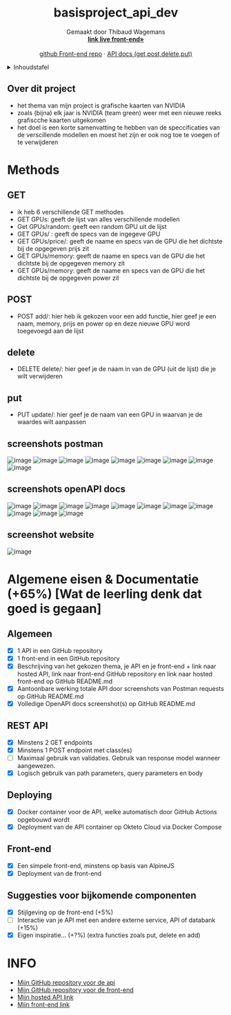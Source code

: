 <!--titel  -->
<div align="center">
  <h1 align="center">basisproject_api_dev</h1>

  <p align="center">
    Gemaakt door Thibaud Wagemans
    <br />
    <a href="https://thibaudwagemans.github.io/basisproject_front_end/basisproject.html"><strong>link live front-end»</strong></a>
    <br />
    <br />
    <a href="https://github.com/ThibaudWagemans/basisproject_front_end">github Front-end repo</a>
    ·
    <a href="https://basisproject-service-thibaudwagemans.cloud.okteto.net/docs">API docs (get,post,delete,put)</a>
  </p>
</div>

<!-- Inhoudstafel -->
<details>
  <summary>Inhoudstafel</summary>
  <ol>
    <li>
      <a href="#over-dit-project">Over dit project</a>
    </li>
    <li>
     <a href="#methods">methods</a>
      <ul>
        <li>
          <a href="#GET">GET</a>
        </li>
        <li>
          <a href="#POST">POST</a>
        </li>
        <li>
          <a href="#delete">delete</a>
        </li>
        <li>
          <a href="#put">put</a>
        </li>
      </ul>
    </li>
    <li>
     <a href="#algemeen">algemen eisen</a>
    </li>
    <li>
     <a href="#INFO">mijn INFO</a>
    </li>
  </ol>
</details>

<!-- Over dit project -->
## Over dit project

- het thema van mijn project is grafische kaarten van NVIDIA
- zoals (bijna) elk jaar is NVIDIA (team green) weer met een nieuwe reeks grafiscche kaarten uitgekomen
- het doel is een korte samenvatting te hebben van de speccificaties van de verscillende modellen en moest het zijn er ook nog toe te voegen of te verwijderen


# Methods
## GET
- ik heb 6 verschillende GET methodes
- GET GPUs: geeft de lijst van alles verschillende modellen
- Get GPUs/random: geeft een random GPU uit de lijst
- GET GPUs/ : geeft de specs van de ingegeve GPU
- GET GPUs/price/: geeft de naame en specs van de GPU die het dichtste bij de opgegeven prijs zit
- GET GPUs/memory: geeft de naame en specs van de GPU die het dichtste bij de opgegeven memory zit
- GET GPUs/memory: geeft de naame en specs van de GPU die het dichtste bij de opgegeven power zit

## POST
- POST add/: hier heb ik gekozen voor een add functie, hier geef je een naam, memory, prijs en power op en deze nieuwe GPU word toegevoegd aan de lijst

## delete
- DELETE delete/: hier geef je de naam in van de GPU (uit de lijst) die je wilt verwijderen

## put
- PUT update/: hier geef je de naam van een GPU in waarvan je de waardes wilt aanpassen

## screenshots postman

![image](https://user-images.githubusercontent.com/57669221/202907010-beeb89f4-c04b-4045-aafa-46b8b7fa7999.png)
![image](https://user-images.githubusercontent.com/57669221/202907137-f8ac55da-affa-46cf-aef2-ed52e6eb6d03.png)
![image](https://user-images.githubusercontent.com/57669221/202907179-3205d765-de83-442d-b914-c6e453cdc841.png)
![image](https://user-images.githubusercontent.com/57669221/202907216-7110848e-a3ba-4991-8212-42990ecad09e.png)
![image](https://user-images.githubusercontent.com/57669221/202907262-b5f84c7d-90c8-4b37-8ec2-b08a5bcfb1fc.png)
![image](https://user-images.githubusercontent.com/57669221/202907282-18ef7080-056a-4507-87d9-2ed572523c85.png)
![image](https://user-images.githubusercontent.com/57669221/202907321-22e373d2-3dac-41d6-94b2-683d282268b8.png)
![image](https://user-images.githubusercontent.com/57669221/202907351-bb1ff300-21e1-451d-b2b3-747c0d2e856e.png)
![image](https://user-images.githubusercontent.com/57669221/202907413-2a8c5342-86d3-4f0d-b3ad-7dc9ec884d7d.png)


## screenshots openAPI docs

![image](https://user-images.githubusercontent.com/57669221/202906070-31ac84d5-94e6-4df2-a485-7cfaef0b2e17.png)
![image](https://user-images.githubusercontent.com/57669221/202906250-b18034c3-97ac-434a-8063-46a412333067.png)
![image](https://user-images.githubusercontent.com/57669221/202906280-019872a6-9885-4c8d-9bbc-cc0e49b57199.png)
![image](https://user-images.githubusercontent.com/57669221/202906305-4e670bb9-910c-428e-bc8d-0a2f8ab9762a.png)
![image](https://user-images.githubusercontent.com/57669221/202906343-0d745782-907b-4d4e-b0d6-1e255991a3ce.png)
![image](https://user-images.githubusercontent.com/57669221/202906389-c21ba7f4-2ed3-414e-afeb-20d9878e5eeb.png)
![image](https://user-images.githubusercontent.com/57669221/202906784-4e42ecfa-09e0-413e-9420-afc0373a5121.png)
![image](https://user-images.githubusercontent.com/57669221/202906772-b2b118d9-6058-40bf-bc29-f7ed367b1626.png)
![image](https://user-images.githubusercontent.com/57669221/202906840-b5bc3b17-cad6-43c8-9cc1-9f8ab5d1772c.png)
![image](https://user-images.githubusercontent.com/57669221/202906859-d3789912-e2d6-47f2-a692-37cc8a2138ad.png)
![image](https://user-images.githubusercontent.com/57669221/202906902-bd6ed202-6c49-4637-9f43-ed49709b248c.png)

## screenshot website

![image](https://user-images.githubusercontent.com/57669221/202907095-c14fb835-64fe-4762-b467-6e216b6546bd.png)




# Algemene eisen & Documentatie (+65%) [Wat de leerling denk dat goed is gegaan]
## Algemeen

- [x] 1 API in een GitHub repository
- [x] 1 front-end in een GitHub repository
- [x] Beschrijving van het gekozen thema, je API en je front-end + link naar hosted API, link naar front-end GitHub repository en link naar hosted front-end op GitHub README.md
- [x] Aantoonbare werking totale API door screenshots van Postman requests op GitHub README.md
- [x] Volledige OpenAPI docs screenshot(s) op GitHub README.md

## REST API

- [x] Minstens 2 GET endpoints 
- [x] Minstens 1 POST endpoint met class(es)
- [ ] Maximaal gebruik van validaties. Gebruik van response model wanneer aangewezen.
- [x] Logisch gebruik van path parameters, query parameters en body

## Deploying 

- [x] Docker container voor de API, welke automatisch door GitHub Actions opgebouwd wordt
- [x] Deployment van de API container op Okteto Cloud via Docker Compose

## Front-end

- [x] Een simpele front-end, minstens op basis van AlpineJS
- [x] Deployment van de front-end

## Suggesties voor bijkomende componenten

- [x] Stijlgeving op de front-end (+5%)
- [ ] Interactie van je API met een andere externe service, API of databank (+15%)
- [x] Eigen inspiratie… (+?%) (extra functies zoals put, delete en add)

# INFO

- <a href="https://github.com/ThibaudWagemans/basisproject_api_dev">Mijn GitHub repository voor de api</a>
- <a href="https://github.com/ThibaudWagemans/basisproject_front_end">Mijn GitHub repository voor de front-end</a>
- <a href="https://basisproject-service-thibaudwagemans.cloud.okteto.net">Mijn hosted API link</a>
- <a href="https://thibaudwagemans.github.io/basisproject_front_end/basisproject.html">Mijn front-end link</a>

